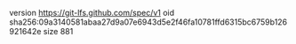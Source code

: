 version https://git-lfs.github.com/spec/v1
oid sha256:09a3140581abaa27d9a07e6943d5e2f46fa10781ffd6315bc6759b126921642e
size 881
